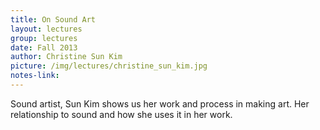 ```yaml
---
title: On Sound Art
layout: lectures
group: lectures
date: Fall 2013
author: Christine Sun Kim
picture: /img/lectures/christine_sun_kim.jpg
notes-link:
---
```

Sound artist, Sun Kim shows us her work and process in making art. Her relationship to sound and how she uses it in her work.